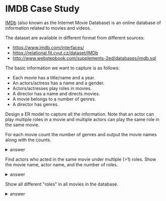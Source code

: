 # IMDB Case Study

[IMDb](https://en.wikipedia.org/wiki/IMDb) (also known as the Internet Movie Database) is an online database of information related to movies and videos.

The dataset are available in different format from different sources:
* https://www.imdb.com/interfaces/
* https://relational.fit.cvut.cz/dataset/IMDb
* http://www.webstepbook.com/supplements-2ed/databases/imdb.sql

The basic information we want to capture is as follows:
* Each movie has a title/name and a year.
* An actors/actress has a name and a gender.
* Actors/actresses play roles in movies.
* A director has a name and directs movies.
* A movie belongs to a number of genres.
* A director has genres.

Design a ER model to capture all the information. Note that an actor can play multiple roles in a movie and multiple actors can play the same role in the same movie.  

For each movie count the number of genres and output the movie names along with the counts.

<details>
<summary>answer</summary>
```sql
SELECT id, name, count(DISTINCT genre)
FROM movies, movies_genres
WHERE id = movie_id
GROUP BY id, name
ORDER BY count(DISTINCT genre) DESC
LIMIT 10;

+--------+----------------------+-----------------------+
| id     | name                 | count(DISTINCT genre) |
+--------+----------------------+-----------------------+
| 122529 | Finaru fuantaj VI    |                    11 |
| 113329 | Final Fantasy VII    |                    10 |
| 349066 | Utopia's Redemption  |                     9 |
| 350189 | Vampire Hunter D     |                     9 |
| 350246 | Vampires, Les        |                     8 |
|  69602 | Conker's Bad Fur Day |                     8 |
| 177327 | King Kong            |                     8 |
| 113331 | Final Fantasy VIII   |                     8 |
| 103180 | Escaflowne (2000/II) |                     8 |
| 212067 | Metoroporisu         |                     8 |
+--------+----------------------+-----------------------+
10 rows in set (7.38 sec)
```
</details>

Find all the genres a particular movie is in.

<details>
<summary>answer</summary>
```sql
SELECT name, genre
FROM movies, movies_genres
WHERE id = movie_id AND id = 122529;

+-------------------+-----------+
| name              | genre     |
+-------------------+-----------+
| Finaru fuantaj VI | Adventure |
| Finaru fuantaj VI | Animation |
| Finaru fuantaj VI | Comedy    |
| Finaru fuantaj VI | Drama     |
| Finaru fuantaj VI | Thriller  |
| Finaru fuantaj VI | Action    |
| Finaru fuantaj VI | Fantasy   |
| Finaru fuantaj VI | Horror    |
| Finaru fuantaj VI | War       |
| Finaru fuantaj VI | Mystery   |
| Finaru fuantaj VI | Sci-Fi    |
+-------------------+-----------+
11 rows in set (0.00 sec)

SELECT name, genre
FROM movies, movies_genres
WHERE id = movie_id AND id = 113329;

+-------------------+-----------+
| name              | genre     |
+-------------------+-----------+
| Final Fantasy VII | Action    |
| Final Fantasy VII | Mystery   |
| Final Fantasy VII | Adventure |
| Final Fantasy VII | Comedy    |
| Final Fantasy VII | Fantasy   |
| Final Fantasy VII | Drama     |
| Final Fantasy VII | Sci-Fi    |
| Final Fantasy VII | Horror    |
| Final Fantasy VII | Thriller  |
| Final Fantasy VII | Animation |
+-------------------+-----------+
10 rows in set (0.00 sec)

SELECT name, genre
FROM movies, movies_genres
WHERE id = movie_id AND id = 349066;

+---------------------+-----------+
| name                | genre     |
+---------------------+-----------+
| Utopia's Redemption | Action    |
| Utopia's Redemption | Family    |
| Utopia's Redemption | Short     |
| Utopia's Redemption | Adventure |
| Utopia's Redemption | Comedy    |
| Utopia's Redemption | Crime     |
| Utopia's Redemption | Drama     |
| Utopia's Redemption | Sci-Fi    |
| Utopia's Redemption | Thriller  |
+---------------------+-----------+
9 rows in set (0.00 sec)
```
</details>

Find actors who acted in the same movie under multiple (>1) roles. Show the movie name, actor name, and the number of roles.

<details>
<summary>answer</summary>
```sql
SELECT actor_id, first_name, last_name, movie_id, name, count(DISTINCT role)
FROM actors, roles, movies
WHERE actors.id = actor_id AND movies.id = movie_id
GROUP BY movie_id, actor_id
HAVING count(DISTINCT role) > 1
ORDER BY count(DISTINCT role) DESC
LIMIT 10;

+----------+------------+-----------+----------+------------------------------+----------------------+
| actor_id | first_name | last_name | movie_id | name                         | count(DISTINCT role) |
+----------+------------+-----------+----------+------------------------------+----------------------+
|    17921 | William H. | Artist    |    20042 | Arena smelykh                |                    8 |
|   426212 | David      | Schurmann |   399153 | "Nero Wolfe Mystery, A"      |                    6 |
|    47312 | Robert     | Bockstael |   399153 | "Nero Wolfe Mystery, A"      |                    6 |
|   475551 | James      | Tolkan    |   399153 | "Nero Wolfe Mystery, A"      |                    6 |
|   641104 | Nicky      | Guadagni  |   399153 | "Nero Wolfe Mystery, A"      |                    5 |
|   712980 | Kari       | Matchett  |   399153 | "Nero Wolfe Mystery, A"      |                    5 |
|   186795 | Richard    | Grupe     |   225804 | Na arene tsirka              |                    5 |
|   326721 | Pierre     | Mondy     |   385003 | "Cordier, juge et flic, Les" |                    4 |
|     6217 | John       | Alderton  |   411330 | "Wodehouse Playhouse"        |                    4 |
|   609183 | Shelley    | Duvall    |   388202 | "Faerie Tale Theatre"        |                    4 |
+----------+------------+-----------+----------+------------------------------+----------------------+
10 rows in set (1 min 15.54 sec)
```
</details>

Find the roles an actor played in a movie.

<details>
<summary>answer</summary>
```sql
SELECT first_name, last_name, name, role
FROM actors, roles, movies
WHERE actors.id = actor_id AND movies.id = movie_id
AND actor_id = 17921 AND movie_id = 20042;

+------------+-----------+---------------+-------------------------------+
| first_name | last_name | name          | role                          |
+------------+-----------+---------------+-------------------------------+
| William H. | Artist    | Arena smelykh | Themselves (cyclist-acrobats) |
| William H. | Artist    | Arena smelykh | Themselves (musical acrobats) |
| William H. | Artist    | Arena smelykh | Themselves (aerialists)       |
| William H. | Artist    | Arena smelykh | Themselves (acrobats)         |
| William H. | Artist    | Arena smelykh | Themselves (trapeze artists)  |
| William H. | Artist    | Arena smelykh | Themselves (jugglers)         |
| William H. | Artist    | Arena smelykh | Themselves (gymnasts)         |
| William H. | Artist    | Arena smelykh | Themselves (dancers-acrobats) |
| William H. | Artist    | Arena smelykh | Themselves (gymnasts)         |
| William H. | Artist    | Arena smelykh | Themselves (acrobats)         |
+------------+-----------+---------------+-------------------------------+
10 rows in set (0.06 sec)

SELECT first_name, last_name, name, role
FROM actors, roles, movies
WHERE actors.id = actor_id AND movies.id = movie_id
AND actor_id = 426212 AND movie_id = 399153;

+------------+-----------+-------------------------+------------------+
| first_name | last_name | name                    | role             |
+------------+-----------+-------------------------+------------------+
| David      | Schurmann | "Nero Wolfe Mystery, A" | Robert Robilotti |
| David      | Schurmann | "Nero Wolfe Mystery, A" | Alfred Kiernan   |
| David      | Schurmann | "Nero Wolfe Mystery, A" | Adrian Evers     |
| David      | Schurmann | "Nero Wolfe Mystery, A" | Miles Haydecker  |
| David      | Schurmann | "Nero Wolfe Mystery, A" | Mr. Thompson     |
| David      | Schurmann | "Nero Wolfe Mystery, A" | Jay Bruckner     |
+------------+-----------+-------------------------+------------------+
6 rows in set (0.03 sec)
```
</details>

Show all different "roles" in all movies in the database.

<details>
<summary>answer</summary>
```sql
SELECT DISTINCT role
FROM roles;

+----------------------------------------+
| role                                   |
+----------------------------------------+
| Stevie                                 |
| Various/lyricist                       |
| Gitano 1                               |
| El Cigala                              |
| Himself                                |
| Staff Humorist (1996)                  |
...
| Turkish singer                         |
| Andrea Melcher                         |
| Sanieba                                |
| Tanja Lohhoff                          |
| Emel (1996-1997)                       |
| Sanem                                  |
| Bayirgülü                              |
+----------------------------------------+
1153615 rows in set (1 min 10.58 sec)
```
</details>

Show movies with multiple actors/actresses who acted in the same role.

<details>
<summary>answer</summary>
```sql
SELECT movie_id, role, count(actor_id)
FROM roles
GROUP BY movie_id, role
ORDER BY count(actor_id) DESC
LIMIT 10;

+----------+---------+-----------------+
| movie_id | role    | count(actor_id) |
+----------+---------+-----------------+
|    20625 | Extra   |            1127 |
|   131232 | Extra   |             240 |
|   411420 | Himself |             222 |
|   394750 |         |             195 |
|   406321 |         |             189 |
|   144406 |         |             178 |
|   380430 |         |             171 |
|    56545 | Herself |             170 |
|   384590 | Himself |             168 |
|   240429 |         |             155 |
+----------+---------+-----------------+
10 rows in set (1 min 37.90 sec)
```
</details>
